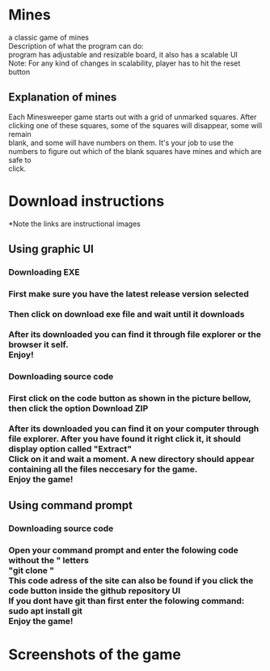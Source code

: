 # Mines
a classic game of mines <br>
Description of what the program can do: <br>
program has adjustable and resizable board, it also has a scalable UI <br>
Note: For any kind of changes in scalability, player has to hit the reset button <br>
<h2>Explanation of mines</h2>
Each Minesweeper game starts out with a grid of unmarked squares. After clicking one of these squares, some of the squares will disappear, some will remain <br> blank, and some will have numbers on them. It's your job to use the numbers to figure out which of the blank squares have mines and which are safe to <br> click.
<h1>Download instructions</h1>
*Note the links are instructional images <br>
<h2>Using graphic UI</h2>
<h3>Downloading EXE <h3>
First make sure you have the latest release version selected <br>
 <br>
Then click on download exe file and wait until it downloads <br>
 <br>
After its downloaded you can find it through file explorer or the browser it self. <br>
Enjoy!<br>
<h3>Downloading source code <h3>
First click on the code button as shown in the picture bellow, then click the option Download ZIP <br>
 <br>
After its downloaded you can find it on your computer through file explorer. After you have found it right click it, it should display option called "Extract" <br>
Click on it and wait a moment. A new directory should appear containing all the files neccesary for the game.<br>
Enjoy the game! <br>
<h2>Using command prompt</h2>
<h3>Downloading source code <h3>
Open your command prompt and enter the folowing code without the " letters <br>
"git clone " <br>
This code adress of the site can also be found if you click the code button inside the github repository UI <br>
If you dont have git than first enter the folowing command: sudo apt install git <br>
Enjoy the game! <br>
<h1>Screenshots of the game</h1>
<br>

